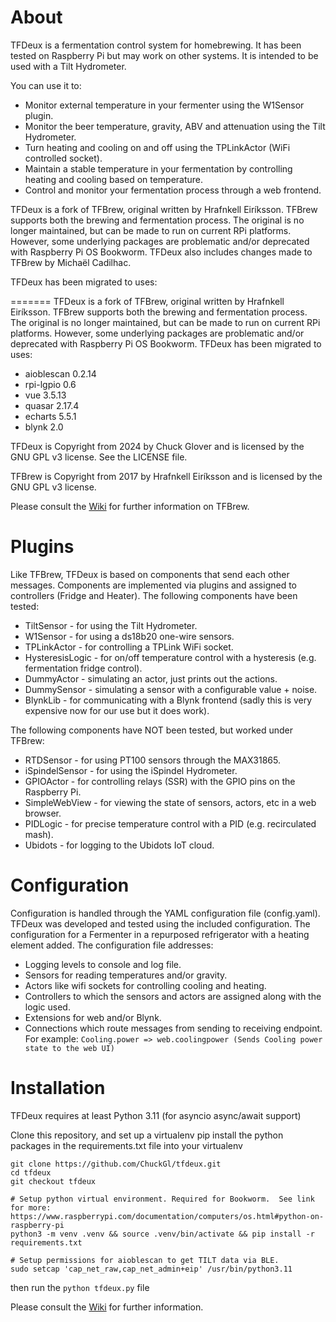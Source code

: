 About
=====

TFDeux is a fermentation control system for homebrewing.  It has been tested on Raspberry Pi but may work on other systems. It is intended to be used with a Tilt Hydrometer. 

You can use it to:
+ Monitor external temperature in your fermenter using the W1Sensor plugin.
+ Monitor the beer temperature, gravity, ABV and attenuation using the Tilt Hydrometer.
+ Turn heating and cooling on and off using the TPLinkActor (WiFi controlled socket).
+ Maintain a stable temperature in your fermentation by controlling heating and cooling based on temperature.
+ Control and monitor your fermentation process through a web frontend.

TFDeux is a fork of TFBrew, original written by Hrafnkell Eiríksson.  TFBrew supports both the brewing and fermentation process.  The original is no longer maintained, but can be made to run on current RPi platforms.  However, some underlying packages are problematic and/or deprecated with Raspberry Pi OS Bookworm.  TFDeux also includes changes made to TFBrew by Michaël Cadilhac.

TFDeux has been migrated to uses:

=======
TFDeux is a fork of TFBrew, original written by Hrafnkell Eiríksson.  TFBrew supports both the brewing and fermentation process.  The original is no longer maintained, but can be made to run on current RPi platforms.  However, some underlying packages are problematic and/or deprecated with Raspberry Pi OS Bookworm.  TFDeux has been migrated to uses:

+ aioblescan 0.2.14
+ rpi-lgpio 0.6
+ vue 3.5.13
+ quasar 2.17.4
+ echarts 5.5.1
+ blynk 2.0

TFDeux is Copyright from 2024 by Chuck Glover and is licensed by the GNU GPL v3 license.
See the LICENSE file.

TFBrew is Copyright from 2017 by Hrafnkell Eiríksson and is licensed by the GNU GPL v3 license.

Please consult the [Wiki](https://github.com/hrafnkelle/tfbrew/wiki) for further information on TFBrew.

Plugins
=======
Like TFBrew, TFDeux is based on components that send each other messages. Components are implemented via plugins and assigned to controllers (Fridge and Heater).
The following components have been tested:

+ TiltSensor - for using the Tilt Hydrometer.
+ W1Sensor - for using a ds18b20 one-wire sensors.
+ TPLinkActor - for controlling a TPLink WiFi socket.
+ HysteresisLogic - for on/off temperature control with a hysteresis (e.g. fermentation fridge control).
+ DummyActor - simulating an actor, just prints out the actions.
+ DummySensor - simulating a sensor with a configurable value + noise.
+ BlynkLib - for communicating with a Blynk frontend (sadly this is very expensive now for our use but it does work).

The following components have NOT been tested, but worked under TFBrew:

+ RTDSensor - for using PT100 sensors through the MAX31865.
+ iSpindelSensor - for using the iSpindel Hydrometer.
+ GPIOActor - for controlling relays (SSR) with the GPIO pins on the Raspberry Pi.
+ SimpleWebView - for viewing the state of sensors, actors, etc in a web browser.
+ PIDLogic - for precise temperature control with a PID (e.g. recirculated mash).
+ Ubidots - for logging to the Ubidots IoT cloud.

Configuration
=============

Configuration is handled through the YAML configuration file (config.yaml). TFDeux was developed and tested using the included configuration. The configuration for a Fermenter in a repurposed refrigerator with a heating element added. The configuration file addresses:

+ Logging levels to console and log file.
+ Sensors for reading temperatures and/or gravity.
+ Actors like wifi sockets for controlling cooling and heating.
+ Controllers to which the sensors and actors are assigned along with the logic used.
+ Extensions for web and/or Blynk.
+ Connections which route messages from sending to receiving endpoint. For example:
        ```
        Cooling.power => web.coolingpower (Sends Cooling power state to the web UI)
        ```

Installation
============
TFDeux requires at least Python 3.11 (for asyncio async/await support)

Clone this repository, and set up a virtualenv
pip install the python packages in the requirements.txt file into your virtualenv
```
git clone https://github.com/ChuckGl/tfdeux.git
cd tfdeux
git checkout tfdeux

# Setup python virtual environment. Required for Bookworm.  See link for more: https://www.raspberrypi.com/documentation/computers/os.html#python-on-raspberry-pi
python3 -m venv .venv && source .venv/bin/activate && pip install -r requirements.txt

# Setup permissions for aioblescan to get TILT data via BLE.
sudo setcap 'cap_net_raw,cap_net_admin+eip' /usr/bin/python3.11

```

then run the `python tfdeux.py` file

Please consult the [Wiki](https://github.com/ChuckGl/tfdeux/wiki) for further information.

